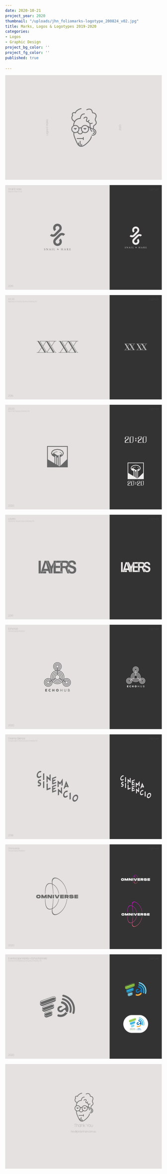 ```yaml
---
date: 2020-10-21
project_year: 2020
thumbnail: "/uploads/jhn_foliomarks-logotype_200824_v02.jpg"
title: Marks, Logos & Logotypes 2019-2020
categories:
- Logos
- Graphic Design
project_bg_color: ''
project_fg_color: ''
published: true

---
```

![](/uploads/jhn_foliomarks-logotype_200824_v03_page_01.png)

![](/uploads/jhn_foliomarks-logotype_200824_v03_page_02.png)

![](/uploads/jhn_foliomarks-logotype_200824_v03_page_05.png)

![](/uploads/jhn_foliomarks-logotype_200824_v03_page_07.png)

![](/uploads/jhn_foliomarks-logotype_200824_v03_page_08.png)

![](/uploads/jhn_foliomarks-logotype_200824_v03_page_04.png)

![](/uploads/jhn_foliomarks-logotype_200824_v03_page_10.png)

![](/uploads/jhn_foliomarks-logotype_200824_v03_page_03.png)

![](/uploads/jhn_foliomarks-logotype_200824_v03_page_06.png)

![](/uploads/jhn_foliomarks-logotype_200824_v03_page_11.png)